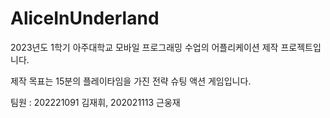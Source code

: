 # AliceInUnderland

2023년도 1학기 아주대학교 모바일 프로그래밍 수업의 어플리케이션 제작 프로젝트입니다.

제작 목표는 15분의 플레이타임을 가진 전략 슈팅 액션 게임입니다.

팀원 : 202221091 김재휘, 202021113 근웅재
